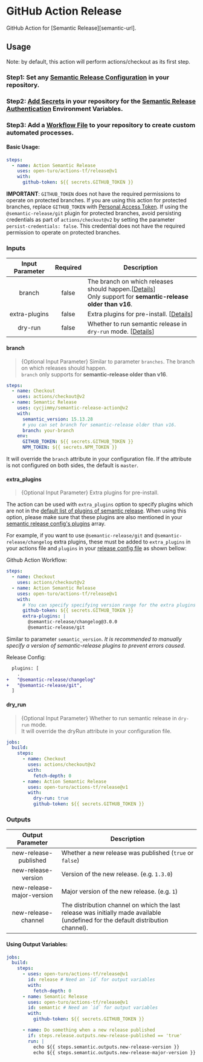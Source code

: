# GitHub Action Release

GitHub Action for [Semantic Release][semantic-url].

## Usage

Note: by default, this action will perform actions/checkout as its first step.

### Step1: Set any [Semantic Release Configuration](https://github.com/semantic-release/semantic-release/blob/master/docs/usage/configuration.md#configuration) in your repository.

### Step2: [Add Secrets](https://help.github.com/en/actions/configuring-and-managing-workflows/creating-and-storing-encrypted-secrets) in your repository for the [Semantic Release Authentication](https://github.com/semantic-release/semantic-release/blob/master/docs/usage/ci-configuration.md#authentication) Environment Variables.

### Step3: Add a [Workflow File](https://help.github.com/en/articles/workflow-syntax-for-github-actions) to your repository to create custom automated processes.

#### Basic Usage:

```yaml
steps:
  - name: Action Semantic Release
    uses: open-turo/actions-tf/release@v1
    with:
      github-token: ${{ secrets.GITHUB_TOKEN }}
```

**IMPORTANT**: `GITHUB_TOKEN` does not have the required permissions to operate on protected branches.
If you are using this action for protected branches, replace `GITHUB_TOKEN` with [Personal Access Token](https://help.github.com/en/github/authenticating-to-github/creating-a-personal-access-token-for-the-command-line). If using the `@semantic-release/git` plugin for protected branches, avoid persisting credentials as part of `actions/checkout@v2` by setting the parameter `persist-credentials: false`. This credential does not have the required permission to operate on protected branches.

### Inputs

| Input Parameter | Required | Description                                                                                                              |
| :-------------: | :------: | ------------------------------------------------------------------------------------------------------------------------ |
|     branch      |  false   | The branch on which releases should happen.[[Details](#branch)]<br>Only support for **semantic-release older than v16**. |
|  extra-plugins  |  false   | Extra plugins for pre-install. [[Details](#extra_plugins)]                                                               |
|     dry-run     |  false   | Whether to run semantic release in `dry-run` mode. [[Details](#dry_run)]                                                 |

#### branch

> {Optional Input Parameter} Similar to parameter `branches`. The branch on which releases should happen.<br>`branch` only supports for **semantic-release older than v16**.

```yaml
steps:
  - name: Checkout
    uses: actions/checkout@v2
  - name: Semantic Release
    uses: cycjimmy/semantic-release-action@v2
    with:
      semantic_version: 15.13.28
      # you can set branch for semantic-release older than v16.
      branch: your-branch
    env:
      GITHUB_TOKEN: ${{ secrets.GITHUB_TOKEN }}
      NPM_TOKEN: ${{ secrets.NPM_TOKEN }}
```

It will override the `branch` attribute in your configuration file. If the attribute is not configured on both sides, the default is `master`.

#### extra_plugins

> {Optional Input Parameter} Extra plugins for pre-install.

The action can be used with `extra_plugins` option to specify plugins which are not in the [default list of plugins of semantic release](https://semantic-release.gitbook.io/semantic-release/usage/plugins#default-plugins). When using this option, please make sure that these plugins are also mentioned in your [semantic release config's plugins](https://semantic-release.gitbook.io/semantic-release/usage/configuration#plugins) array.

For example, if you want to use `@semantic-release/git` and `@semantic-release/changelog` extra plugins, these must be added to `extra_plugins` in your actions file and `plugins` in your [release config file](https://semantic-release.gitbook.io/semantic-release/usage/configuration#configuration-file) as shown bellow:

Github Action Workflow:

```yaml
steps:
  - name: Checkout
    uses: actions/checkout@v2
  - name: Action Semantic Release
    uses: open-turo/actions-tf/release@v1
    with:
      # You can specify specifying version range for the extra plugins if you prefer.
      github-token: ${{ secrets.GITHUB_TOKEN }}
      extra-plugins: |
        @semantic-release/changelog@3.0.0
        @semantic-release/git
```

Similar to parameter `semantic_version`. _It is recommended to manually specify a version of semantic-release plugins to prevent errors caused._

Release Config:

```diff
  plugins: [
    .
+   "@semantic-release/changelog"
+   "@semantic-release/git",
  ]
```

#### dry_run

> {Optional Input Parameter} Whether to run semantic release in `dry-run` mode.<br>It will override the dryRun attribute in your configuration file.

```yaml
jobs:
  build:
    steps:
      - name: Checkout
        uses: actions/checkout@v2
        with:
          fetch-depth: 0
      - name: Action Semantic Release
        uses: open-turo/actions-tf/release@v1
        with:
          dry-run: true
          github-token: ${{ secrets.GITHUB_TOKEN }}
```

### Outputs

|     Output Parameter      | Description                                                                                                                       |
| :-----------------------: | --------------------------------------------------------------------------------------------------------------------------------- |
|   new-release-published   | Whether a new release was published (`true` or `false`)                                                                           |
|    new-release-version    | Version of the new release. (e.g. `1.3.0`)                                                                                        |
| new-release-major-version | Major version of the new release. (e.g. `1`)                                                                                      |
|    new-release-channel    | The distribution channel on which the last release was initially made available (undefined for the default distribution channel). |

#### Using Output Variables:

```yaml
jobs:
  build:
    steps:
      - uses: open-turo/actions-tf/release@v1
        id: release # Need an `id` for output variables
        with:
          fetch-depth: 0
      - name: Semantic Release
        uses: open-turo/actions-tf/release@v1
        id: semantic # Need an `id` for output variables
        with:
          github-token: ${{ secrets.GITHUB_TOKEN }}

      - name: Do something when a new release published
        if: steps.release.outputs.new-release-published == 'true'
        run: |
          echo ${{ steps.semantic.outputs.new-release-version }}
          echo ${{ steps.semantic.outputs.new-release-major-version }}
```
